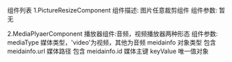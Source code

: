 组件列表
1.PictureResizeComponent
<picture-resize-component>
组件描述: 图片任意裁剪组件
组件参数: 暂无

2.MediaPlyaerComponent
<mediaplayer-component>
播放器组件:音频，视频播放器两种形态
组件参数:
mediaType 媒体类型，'video'为视频，其他为音频
meidainfo  对象类型
 包含 meidainfo.url  媒体路径
 包含 meidainfo.id   媒体主键
keyValue  唯一值对象

